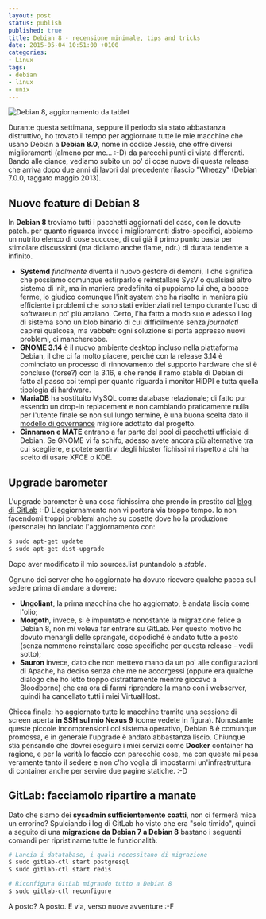 ```yaml
---
layout: post
status: publish
published: true
title: Debian 8 - recensione minimale, tips and tricks
date: 2015-05-04 10:51:00 +0100
categories:
- Linux
tags:
- debian
- linux
- unix
---
```


![Debian 8, aggiornamento da tablet](http://i60.tinypic.com/1531xlv.jpg)

Durante questa settimana, seppure il periodo sia stato abbastanza distruttivo, ho trovato il tempo per aggiornare tutte le mie macchine che usano Debian a **Debian 8.0**, nome in codice Jessie, che offre diversi miglioramenti (almeno per me... :-D) da parecchi punti di vista differenti. Bando alle ciance, vediamo subito un po' di cose nuove di questa release che arriva dopo due anni di lavori dal precedente rilascio "Wheezy" (Debian 7.0.0, taggato maggio 2013).

## Nuove feature di Debian 8
In **Debian 8** troviamo tutti i pacchetti aggiornati del caso, con le dovute patch. per quanto riguarda invece i miglioramenti distro-specifici, abbiamo un nutrito elenco di cose succose, di cui già il primo punto basta per stimolare discussioni (ma diciamo anche flame, ndr.) di durata tendente a infinito.

- **Systemd** _finalmente_ diventa il nuovo gestore di demoni, il che significa che possiamo comunque estirparlo e reinstallare SysV o qualsiasi altro sistema di init, ma in maniera predefinita ci puppiamo lui che, a bocce ferme, io giudico comunque l'init system che ha risolto in maniera più efficiente i problemi che sono stati evidenziati nel tempo durante l'uso di softwareun po' più anziano. Certo, l'ha fatto a modo suo e adesso i log di sistema sono un blob binario di cui difficilmente senza _journalctl_ capirei qualcosa, ma vabbeh: ogni soluzione si porta appresso nuovi problemi, ci mancherebbe.
- **GNOME 3.14** è il nuovo ambiente desktop incluso nella piattaforma Debian, il che ci fa molto piacere, perché con la release 3.14 è cominciato un processo di rinnovamento del supporto hardware che si è concluso (forse?) con la 3.16, e che rende il ramo stable di Debian di fatto al passo coi tempi per quanto riguarda i monitor HiDPI e tutta quella tipologia di hardware.
- **MariaDB** ha sostituito MySQL come database relazionale; di fatto pur essendo un drop-in replacement e non cambiando praticamente nulla per l'utente finale se non sul lungo termine, è una buona scelta dato il [modello di governance](https://blog.mariadb.org/mariadb-foundation-takes-next-steps-to-community-governance/) migliore adottato dal progetto.
- **Cinnamon e MATE** entrano a far parte del pool di pacchetti ufficiale di Debian. Se GNOME vi fa schifo, adesso avete ancora più alternative tra cui scegliere, e potete sentirvi degli hipster fichissimi rispetto a chi ha scelto di usare XFCE o KDE.

## Upgrade barometer
L'upgrade barometer è una cosa fichissima che prendo in prestito dal [blog di GitLab](https://about.gitlab.com/blog/) :-D L'aggiornamento non vi porterà via troppo tempo. Io non facendomi troppi problemi anche su cosette dove ho la produzione (personale) ho lanciato l'aggiornamento con:

```bash
$ sudo apt-get update
$ sudo apt-get dist-upgrade
```

Dopo aver modificato il mio sources.list puntandolo a _stable_.

Ognuno dei server che ho aggiornato ha dovuto ricevere qualche pacca sul sedere prima di andare a dovere:

- **Ungoliant**, la prima macchina che ho aggiornato, è andata liscia come l'olio;
- **Morgoth**, invece, si è impuntato e nonostante la migrazione felice a Debian 8, non mi voleva far entrare su GitLab. Per questo motivo ho dovuto menargli delle sprangate, dopodiché è andato tutto a posto (senza nemmeno reinstallare cose specifiche per questa release - vedi sotto);
- **Sauron** invece, dato che non mettevo mano da un po' alle configurazioni di Apache, ha deciso senza che me ne accorgessi (oppure era qualche dialogo che ho letto troppo distrattamente mentre giocavo a Bloodborne) che era ora di farmi riprendere la mano con i webserver, quindi ha cancellato tutti i miei VirtualHost.

Chicca finale: ho aggiornato tutte le macchine tramite una sessione di screen aperta **in SSH sul mio Nexus 9** (come vedete in figura). Nonostante queste piccole incomprensioni col sistema operativo, Debian 8 è comunque promossa, e in generale l'upgrade è andato abbastanza liscio. Chiunque stia pensando che dovrei eseguire i miei servizi come **Docker** container ha ragione, e per la verità lo faccio con parecchie cose, ma con queste mi pesa veramente tanto il sedere e non c'ho voglia di impostarmi un'infrastruttura di container anche per servire due pagine statiche. :-D

## GitLab: facciamolo ripartire a manate
Dato che siamo dei **sysadmin sufficientemente coatti**, non ci fermerà mica un errorino? Spulciando i log di GitLab ho visto che era "solo timido", quindi a seguito di una **migrazione da Debian 7 a Debian 8** bastano i seguenti comandi per ripristinarne tutte le funzionalità:

```bash
# Lancia i datatabase, i quali necessitano di migrazione
$ sudo gitlab-ctl start postgresql
$ sudo gitlab-ctl start redis

# Riconfigura GitLab migrando tutto a Debian 8
$ sudo gitlab-ctl reconfigure
```

A posto? A posto. E via, verso nuove avventure :-F
